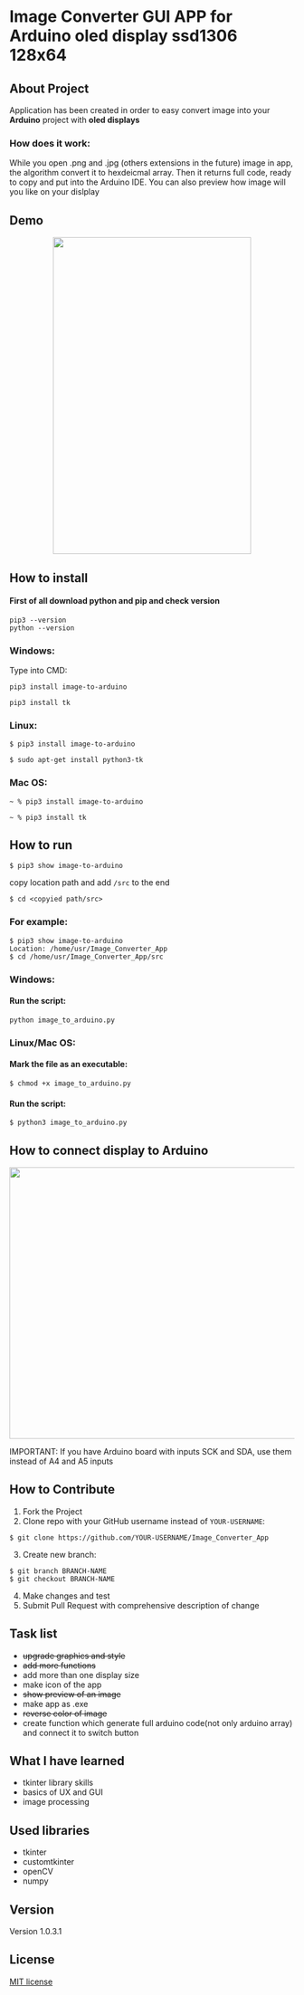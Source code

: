 # Image Converter GUI APP for Arduino oled display ssd1306 128x64
## About Project
Application has been created in order to easy convert image into your <strong>Arduino</strong> project with <strong>oled displays</strong>
### How does it work:
While you open .png and .jpg (others extensions in the future) image in app, the algorithm convert it to hexdeicmal array. Then it             returns full     code, ready to copy and put into the Arduino IDE. You can also preview how image will you like on your dislplay
## Demo
 <p align="center">
<img src="https://user-images.githubusercontent.com/123249470/232137289-ff2707a7-a4bf-4e55-88a5-a469f54c3c3d.gif" width="350" height="560">
</p>

## How to install
#### First of all download python and pip and check version
```
pip3 --version 
python --version
```

### Windows:
Type into CMD:
```
pip3 install image-to-arduino
```
```
pip3 install tk
```
### Linux: 
```
$ pip3 install image-to-arduino
```
```
$ sudo apt-get install python3-tk
```
### Mac OS:
```
~ % pip3 install image-to-arduino
```
```
~ % pip3 install tk 
```
## How to run
```
$ pip3 show image-to-arduino
```
copy location path and add ```/src``` to the end
```
$ cd <copyied path/src>
```
### For example:
```
$ pip3 show image-to-arduino
Location: /home/usr/Image_Converter_App
$ cd /home/usr/Image_Converter_App/src
```
### Windows:
#### Run the script:
```
python image_to_arduino.py
```
### Linux/Mac OS:
#### Mark the file as an executable:
```
$ chmod +x image_to_arduino.py 
```
#### Run the script:
```
$ python3 image_to_arduino.py 
```
## How to connect display to Arduino

<p align="center">
      <img src="https://user-images.githubusercontent.com/123249470/233432819-97b593ab-d380-4945-85ab-543dbb49921b.png" width="620" height="480">
</p>

IMPORTANT: If you have Arduino board with inputs SCK and SDA, use them instead of A4 and A5 inputs

## How to Contribute
1. Fork the Project
2. Clone repo with your GitHub username instead of ```YOUR-USERNAME```:<br>
```
$ git clone https://github.com/YOUR-USERNAME/Image_Converter_App 
```
3. Create new branch:<br>
```
$ git branch BRANCH-NAME 
$ git checkout BRANCH-NAME
```
4. Make changes and test<br>
5. Submit Pull Request with comprehensive description of change

## Task list
* <del> upgrade graphics and style </del><br>
* <del> add more functions </del><br>
* add more than one display size<br>
* make icon of the app<br>
* <del> show preview of an image </del> <br>
* make app as .exe <br>
* <del> reverse color of image </del><br>
* create function which generate full arduino code(not only arduino array) and connect it to switch button
## What I have learned
*	tkinter library skills 
*	basics of UX and GUI
*	image processing 
## Used libraries
* tkinter 
* customtkinter
* openCV
* numpy
## Version
Version 1.0.3.1
## License 
[MIT license](LICENSE)
